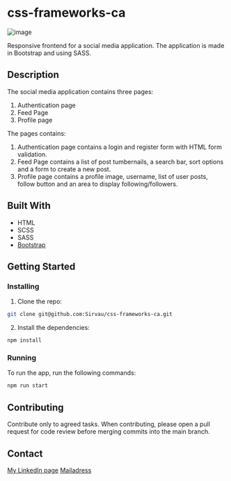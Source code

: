 # css-frameworks-ca

![image](https://user-images.githubusercontent.com/52622303/164316813-4b12d99f-aeb7-4069-85cf-e72b3a50ac99.png)

Responsive frontend for a social media application.
The application is made in Bootstrap and using SASS.

## Description

The social media application contains three pages:

1. Authentication page
2. Feed Page
3. Profile page

The pages contains:

1. Authentication page contains a login and register form with HTML form validation.
2. Feed Page contains a list of post tumbernails, a search bar, sort options and a form to create a new post.
3. Profile page contains a profile image, username, list of user posts, follow button and an area to display following/followers.

## Built With

- HTML
- SCSS
- SASS
- [Bootstrap](https://getbootstrap.com)

## Getting Started

### Installing

1. Clone the repo:

```bash
git clone git@github.com:Sirvau/css-frameworks-ca.git
```

2. Install the dependencies:

```
npm install
```

### Running

To run the app, run the following commands:

```bash
npm run start
```

## Contributing

Contribute only to agreed tasks. When contributing, please open a pull request for code review before merging commits into the main branch.

## Contact

[My LinkedIn page](www.linkedin.com/in/siril-olsen-vaular)
[Mailadress](sirols50984@stud.noroff.no)
